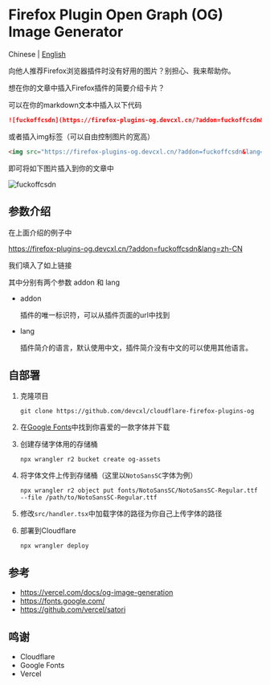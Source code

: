 # Firefox Plugin Open Graph (OG) Image Generator

Chinese | [English](README.md)  

向他人推荐Firefox浏览器插件时没有好用的图片？别担心、我来帮助你。

想在你的文章中插入Firefox插件的简要介绍卡片？

可以在你的markdown文本中插入以下代码

```markdown
![fuckoffcsdn](https://firefox-plugins-og.devcxl.cn/?addon=fuckoffcsdn&lang=zh-CN)
```

或者插入img标签（可以自由控制图片的宽高）

```html
<img src="https://firefox-plugins-og.devcxl.cn/?addon=fuckoffcsdn&lang=zh-CN" title="fuckoffcsdn">
```
即可将如下图片插入到你的文章中

<img src="https://firefox-plugins-og.devcxl.cn/?addon=fuckoffcsdn&lang=zh-CN" title="fuckoffcsdn">

## 参数介绍

在上面介绍的例子中

https://firefox-plugins-og.devcxl.cn/?addon=fuckoffcsdn&lang=zh-CN

我们填入了如上链接

其中分别有两个参数 addon 和 lang 

- addon

    插件的唯一标识符，可以从插件页面的url中找到

- lang
    
    插件简介的语言，默认使用中文，插件简介没有中文的可以使用其他语言。 


## 自部署


1. 克隆项目

    `git clone https://github.com/devcxl/cloudflare-firefox-plugins-og`

2. 在[Google Fonts](https://fonts.google.com/)中找到你喜爱的一款字体并下载

3. 创建存储字体用的存储桶

    `npx wrangler r2 bucket create og-assets`

4. 将字体文件上传到存储桶（这里以`NotoSansSC`字体为例）

    `npx wrangler r2 object put fonts/NotoSansSC/NotoSansSC-Regular.ttf --file /path/to/NotoSansSC-Regular.ttf`

5. 修改`src/handler.tsx`中加载字体的路径为你自己上传字体的路径

6. 部署到Cloudflare

    `npx wrangler deploy`


## 参考

- https://vercel.com/docs/og-image-generation
- https://fonts.google.com/
- https://github.com/vercel/satori

## 鸣谢

- Cloudflare 
- Google Fonts
- Vercel